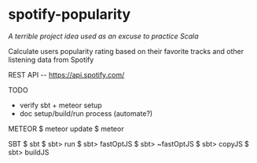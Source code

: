 # spotify-popularity

*A terrible project idea used as an excuse to practice Scala*

Calculate users popularity rating based on their favorite tracks and other listening data from Spotify

REST API -- https://api.spotify.com/

TODO
- verify sbt + meteor setup
- doc setup/build/run process (automate?)

METEOR
$ meteor update
$ meteor

SBT
$ sbt
$ sbt> run
$ sbt> fastOptJS
$ sbt> ~fastOptJS
$ sbt> copyJS
$ sbt> buildJS
